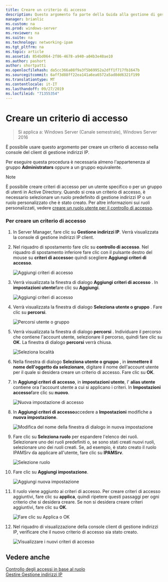 ```yaml
---
title: Creare un criterio di accesso
description: Questo argomento fa parte della Guida alla gestione di gestione indirizzi IP in Windows Server 2016.
manager: brianlic
ms.custom: na
ms.prod: windows-server
ms.reviewer: na
ms.suite: na
ms.technology: networking-ipam
ms.tgt_pltfrm: na
ms.topic: article
ms.assetid: 854bd064-2f86-4678-a940-a04b3e48ae10
ms.author: pashort
author: shortpatti
ms.openlocfilehash: da5cc366a08f9a3f5b69952a2dff1f717fb1647b
ms.sourcegitcommit: 6aff3d88ff22ea141a6ea6572a5ad8dd6321f199
ms.translationtype: MT
ms.contentlocale: it-IT
ms.lasthandoff: 09/27/2019
ms.locfileid: "71355354"
---
```

# <a name="create-an-access-policy"></a>Creare un criterio di accesso

>Si applica a: Windows Server (Canale semestrale), Windows Server 2016

È possibile usare questo argomento per creare un criterio di accesso nella console del client di gestione indirizzi IP.  
  
Per eseguire questa procedura è necessaria almeno l'appartenenza al gruppo **Administrators** oppure a un gruppo equivalente.  
  
> [!NOTE]  
> È possibile creare criteri di accesso per un utente specifico o per un gruppo di utenti in Active Directory. Quando si crea un criterio di accesso, è necessario selezionare un ruolo predefinito di gestione indirizzi IP o un ruolo personalizzato che è stato creato. Per altre informazioni sui ruoli personalizzati, vedere [creare un ruolo utente per il controllo di accesso](../../technologies/ipam/Create-a-User-Role-for-Access-Control.md).  
  
### <a name="to-create-an-access-policy"></a>Per creare un criterio di accesso  
  
1.  In Server Manager, fare clic su  **Gestione indirizzi IP**. Verrà visualizzata la console di gestione indirizzi IP client.  
  
2.  Nel riquadro di spostamento fare clic su **controllo di accesso**. Nel riquadro di spostamento inferiore fare clic con il pulsante destro del mouse su **criteri di accesso**e quindi scegliere **Aggiungi criteri di accesso**.  
  
    ![Aggiungi criteri di accesso](../../media/Create-an-Access-Policy/ipam_CreateAP_01.jpg)  
  
3.  Verrà visualizzata la finestra di dialogo **Aggiungi criteri di accesso** . In **impostazioni utente**fare clic su **Aggiungi**.  
  
    ![Aggiungi criteri di accesso](../../media/Create-an-Access-Policy/ipam_CreateAP_02.jpg)  
  
4.  Verrà visualizzata la finestra di dialogo **Seleziona utente o gruppo** . Fare clic su **percorsi**.  
  
    ![Percorsi utente o gruppo](../../media/Create-an-Access-Policy/ipam_CreateAP_03.jpg)  
  
5.  Verrà visualizzata la finestra di dialogo **percorsi** . Individuare il percorso che contiene l'account utente, selezionare il percorso, quindi fare clic su **OK**. La finestra di dialogo **percorsi** verrà chiusa.  
  
    ![Seleziona località](../../media/Create-an-Access-Policy/ipam_CreateAP_04.jpg)  
  
6.  Nella finestra di dialogo **Seleziona utente o gruppo** , in **immettere il nome dell'oggetto da selezionare**, digitare il nome dell'account utente per il quale si desidera creare un criterio di accesso. Fare clic su **OK**.  
  
7.  In **Aggiungi criteri di accesso**, in **impostazioni utente**, l' **alias utente** contiene ora l'account utente a cui si applicano i criteri. In **Impostazioni accesso**fare clic su **nuovo**.  
  
    ![Nuova impostazione di accesso](../../media/Create-an-Access-Policy/ipam_CreateAP_05.jpg)  
  
8.  In **Aggiungi criteri di accesso**accedere a **Impostazioni** modifiche a **nuova impostazione**.  
  
    ![Modifica del nome della finestra di dialogo in nuova impostazione](../../media/Create-an-Access-Policy/ipam_CreateAP_06.jpg)  
  
9. Fare clic su **Seleziona ruolo** per espandere l'elenco dei ruoli. Selezionare uno dei ruoli predefiniti o, se sono stati creati nuovi ruoli, selezionare uno dei ruoli creati. Se, ad esempio, è stato creato il ruolo IPAMSrv da applicare all'utente, fare clic su **IPAMSrv**.  
  
    ![Selezione ruolo](../../media/Create-an-Access-Policy/ipam_CreateAP_07.jpg)  
  
10. Fare clic su **Aggiungi impostazione**.  
  
    ![Aggiungi nuova impostazione](../../media/Create-an-Access-Policy/ipam_CreateAP_08.jpg)  
  
11. Il ruolo viene aggiunto ai criteri di accesso. Per creare criteri di accesso aggiuntivi, fare clic su **applica**, quindi ripetere questi passaggi per ogni criterio che si desidera creare. Se non si desidera creare criteri aggiuntivi, fare clic su **OK**.  
  
    ![Fare clic su Applica o OK](../../media/Create-an-Access-Policy/ipam_CreateAP_09.jpg)  
  
12. Nel riquadro di visualizzazione della console client di gestione indirizzi IP, verificare che il nuovo criterio di accesso sia stato creato.  
  
    ![Visualizzare i nuovi criteri di accesso](../../media/Create-an-Access-Policy/ipam_CreateAP_09a.jpg)  
  
## <a name="see-also"></a>Vedere anche  
[Controllo degli accessi in base al ruolo](Role-based-Access-Control.md)  
[Gestire Gestione indirizzi IP](Manage-IPAM.md)  
  


